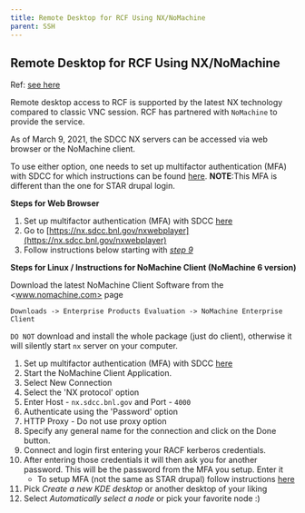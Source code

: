 ```yaml
---
title: Remote Desktop for RCF Using NX/NoMachine
parent: SSH
---
```


Remote Desktop for RCF Using NX/NoMachine
------------------------------------------------

Ref: [see here](https://www.sdcc.bnl.gov/information/services/how-use-nx-sdcc)

Remote desktop access to RCF is supported by the latest NX technology compared to classic VNC session. RCF has partnered with `NoMachine` to provide the service.

As of March 9, 2021, the SDCC NX servers can be accessed via web browser or the NoMachine client.

To use either option, one needs to set up multifactor authentication (MFA) with SDCC for which instructions can be found [here](https://www.sdcc.bnl.gov/information/unified-multi-factor-authentication). __NOTE__:This MFA is different than the one for STAR drupal login.

__Steps for Web Browser__

1. Set up multifactor authentication (MFA) with SDCC [here](https://www.sdcc.bnl.gov/information/unified-multi-factor-authentication)
2. Go to [https://nx.sdcc.bnl.gov/nxwebplayer](https://nx.sdcc.bnl.gov/nxwebplayer)  
3. Follow instructions below starting with *[step 9](#NxLoginStep)*  

__Steps for Linux / Instructions for NoMachine Client (NoMachine 6 version)__

Download the latest NoMachine Client Software from the <www.nomachine.com> page

```
Downloads -> Enterprise Products Evaluation -> NoMachine Enterprise Client
```

`DO NOT` download and install the whole package (just do client), otherwise it will silently start `nx` server on your computer.

1. Set up multifactor authentication (MFA) with SDCC [here](https://www.sdcc.bnl.gov/information/unified-multi-factor-authentication)  
2. Start the NoMachine Client Application.  
3. Select New Connection  
4. Select the 'NX protocol' option  
5. Enter Host - `nx.sdcc.bnl.gov` and Port - `4000`  
6. Authenticate using the 'Password' option  
7. HTTP Proxy - Do not use proxy option  
8. Specify any general name for the connection and click on the Done button.  
<a name="NxLoginStep"></a>
9. Connect and login first entering your RACF kerberos credentials.  
10. After entering those credentials it will then ask you for another password. This will be the password from the MFA you setup. Enter it  
    - To setup MFA (not the same as STAR drupal) follow instructions [here](https://www.sdcc.bnl.gov/information/unified-multi-factor-authentication)  
11. Pick *Create a new KDE desktop* or another desktop of your liking  
12. Select *Automatically select a node* or pick your favorite node :)
